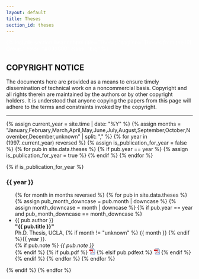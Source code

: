 ```yaml
---
layout: default
title: Theses
section_id: theses
---
```


<div class="full parallax" style="background-image: url(images/banner/banner.jpg); color: #fff;">
  <div class="row">
    <div class="large-12 columns">
      {% include section-header.html title="Theses" tagline="Theses from the IRL Group." color="#000000" class="big" %}
    </div>
  </div>
  <div class="four spacing"></div>
</div>

<div id="frame_0" class="row"><h2>COPYRIGHT NOTICE</h2>

<p>The documents here are provided as a means to ensure timely dissemination of technical work on a noncommercial basis. Copyright and all rights therein are maintained by the authors or by other copyright holders. It is understood that anyone copying the papers from this page will adhere to the terms and constraints invoked by the copyright.</p>

<hr/>


<div class="row">

{% assign current_year = site.time | date: "%Y" %}
{% assign months = "January,February,March,April,May,June,July,August,September,October,November,December,unknown" | split: "," %}
{% for year in (1997..current_year) reversed %}
  {% assign is_publication_for_year = false %}
  {% for pub in site.data.theses %}
    {% if pub.year == year %}
      {% assign is_publication_for_year = true %}
    {% endif %}
  {% endfor %}

  {% if is_publication_for_year %}
    <h3>{{ year }}</h3>
    <ul>
    {% for month in months reversed %}
      {% for pub in site.data.theses %}
        {% assign pub_month_downcase = pub.month | downcase %}
        {% assign month_downcase = month | downcase %}
        {% if pub.year == year and pub_month_downcase == month_downcase %}
          <li>
            {{ pub.author }}<br />
            <strong>"{{ pub.title }}"</strong><br />
            Ph.D. Thesis, UCLA, {% if month != "unknown" %} {{ month }} {% endif %}{{ year }}.<br />
            {% if pub.note %}
            <em>{{ pub.note }}</em><br />
            {% endif %}
            {% if pub.pdf %}
              <a href="data/files/theses/{{ pub.pdf }}" target="_blank"><img src="images/extensions/pdf.png" alt="PDF" /></a>
            {% elsif pub.pdfext %}
              <a href="{{ pub.pdfext }}" target="_blank"><img src="images/extensions/pdf.png" alt="PDF" /></a>
            {% endif %}
          </li>
        {% endif %}
      {% endfor %}
    {% endfor %}
    </ul>
  {% endif %}
{% endfor %}

</div>
